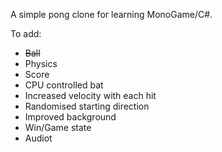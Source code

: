A simple pong clone for learning MonoGame/C#.

To add:

<ul>
<li><s>Ball</s></li>
<li>Physics</li>
<li>Score</li>
<li>CPU controlled bat</li>
<li>Increased velocity with each hit</li>
<li>Randomised starting direction</li>
<li>Improved background</li>
<li>Win/Game state</li>
<li>Audiot</li>
</ul>

